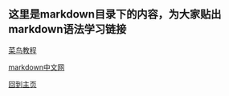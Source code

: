 ## 这里是markdown目录下的内容，为大家贴出markdown语法学习链接
[菜鸟教程](https://www.runoob.com/markdown/md-tutorial.html)

[markdown中文网](http://markdown.p2hp.com/)

[回到主页](/githubpage/)